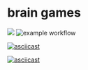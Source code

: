# brain games
<a href="https://codeclimate.com/github/MarynaRedkina/brain-games/maintainability"><img src="https://api.codeclimate.com/v1/badges/a99a88d28ad37a79dbf6/maintainability" /></a>
![example workflow](https://github.com/MarynaRedkina/brain-games/actions/workflows/nodejs.yml/badge.svg)

[![asciicast](https://asciinema.org/a/g4rSdd3wpvG2XgoJqnaenZHRt.png)](https://asciinema.org/a/g4rSdd3wpvG2XgoJqnaenZHRt)

[![asciicast](https://asciinema.org/a/g4rSdd3wpvG2XgoJqnaenZHRt.png)](https://asciinema.org/a/DhzCBv2TcodwzcGxI6SdVkqgB)
